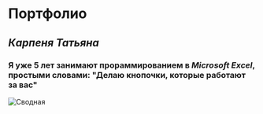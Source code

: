 # **Портфолио**
## *Карпеня Татьяна*
### Я уже 5 лет занимают прораммированием в *Microsoft Excel*, простыми словами: "Делаю кнопочки, которые работают за вас"
![Сводная](https://1drv.ms/i/s!AiU8P_fFh8rcpSqEslquGic1kQ06?e=eh6Wan "Сводная таблица")

